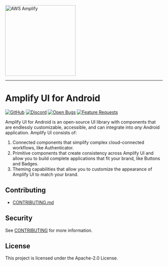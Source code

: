 <img src="https://s3.amazonaws.com/aws-mobile-hub-images/aws-amplify-logo.png" alt="AWS Amplify" width="225">

---

# Amplify UI for Android

[![GitHub](https://img.shields.io/github/license/aws-amplify/amplify-ui-android)](LICENSE)
[![Discord](https://img.shields.io/discord/308323056592486420?logo=discord)](https://discord.gg/jWVbPfC)
[![Open Bugs](https://img.shields.io/github/issues/aws-amplify/amplify-ui-android/bug?color=d73a4a&label=bugs)](https://github.com/aws-amplify/amplify-ui-android/issues?q=is%3Aissue+is%3Aopen+label%3Abug)
[![Feature Requests](https://img.shields.io/github/issues/aws-amplify/amplify-ui-android/feature-request?color=ff9001&label=feature%20requests)](https://github.com/aws-amplify/amplify-ui-android/issues?q=is%3Aissue+label%3Afeature-request+is%3Aopen)

Amplify UI for Android is an open-source UI library with components that are endlessly customizable, accessible, and can integrate into _any_ Android application. Amplify UI consists of:

1. Connected components that simplify complex cloud-connected workflows, like Authenticator.
2. Primitive components that create consistency across Amplify UI and allow you to build complete applications that fit your brand, like Buttons and Badges.
3. Theming capabilities that allow you to customize the appearance of Amplify UI to match your brand.

## Contributing

- [CONTRIBUTING.md](/CONTRIBUTING.md)

## Security

See [CONTRIBUTING](CONTRIBUTING.md#security-issue-notifications) for more information.

## License

This project is licensed under the Apache-2.0 License.

